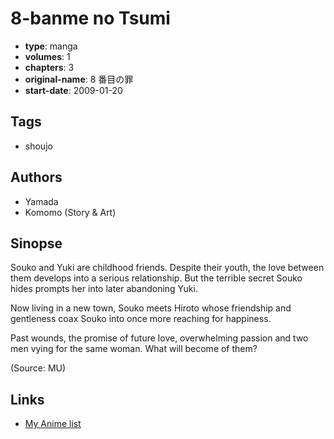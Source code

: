 # 8-banme no Tsumi

-   **type**: manga
-   **volumes**: 1
-   **chapters**: 3
-   **original-name**: 8 番目の罪
-   **start-date**: 2009-01-20

## Tags

-   shoujo

## Authors

-   Yamada
-   Komomo (Story & Art)

## Sinopse

Souko and Yuki are childhood friends. Despite their youth, the love between them develops into a serious relationship. But the terrible secret Souko hides prompts her into later abandoning Yuki.

Now living in a new town, Souko meets Hiroto whose friendship and gentleness coax Souko into once more reaching for happiness.

Past wounds, the promise of future love, overwhelming passion and two men vying for the same woman. What will become of them?

(Source: MU)

## Links

-   [My Anime list](https://myanimelist.net/manga/36483/8-banme_no_Tsumi)
